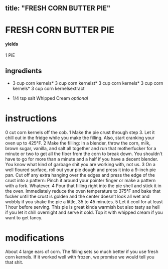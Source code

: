

	
title: "FRESH CORN BUTTER PIE"
---
# FRESH CORN BUTTER PIE
#### yields
1 PIE
## ingredients
* 3 cup corn kernels* 3 cup corn kernelst* 3 cup corn kernels* 3 cup corn kernels* 3 cup corn kernelsextract

* 1/4 tsp salt
Whipped Cream *optional*

# instructions
0 cut corn kernels off the cob.
1 Make the pie crust through step 3. Let it chill out in the fridge while you make the filling. Also, start cranking your oven up to 425°F.
2 Make the filling: In a blender, throw the corn, milk, brown sugar, vanilla, and salt all together and run that motherfucker for a minute or two to get all the fiber from the corn to break down. You shouldn’t have to go for more than a minute and a half if you have a decent blender. You know what kind of garbage shit you are working with, not us.
3 On a well floured surface, roll out your pie dough and press it into a 9-inch pie pan. Cut off any extra hanging over the edges and press the edge of the crust into a pattern: Pinch it around your pointer finger or make a pattern with a fork. Whatever.
4 Pour that filling right into the pie shell and stick it in the oven. Immediately reduce the oven temperature to 375°F and bake that fucker until the crust is golden and the center doesn’t look all wet and wobbly if you shake the pie a little, 35 to 45 minutes.
5 Let it cool for at least 1 hour before serving. This pie is great kinda warmish but also tasty as hell if you let it chill overnight and serve it cold. Top it with whipped cream if you want to get fancy.

# modifications

About 4 large ears of corn. The filling sets so much better if you use fresh corn kernels. If it worked well with frozen, we promise we would tell you that shit.
	
